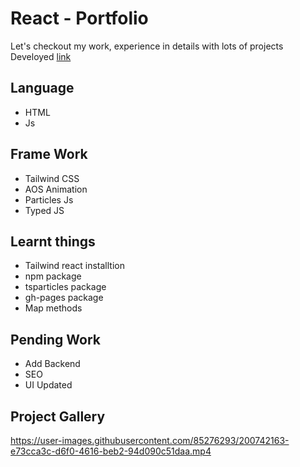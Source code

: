 # React - Portfolio

Let's checkout my work, experience in details with lots of projects
Develoyed [link](https://jagrati1213.github.io/react-portfolio/)

## Language
- HTML
- Js
## Frame Work 
- Tailwind CSS
- AOS Animation
- Particles Js
- Typed JS
## Learnt things
- Tailwind react installtion
- npm package 
- tsparticles package
- gh-pages package 
- Map methods

## Pending Work
- Add Backend
- SEO
- UI Updated
## Project Gallery
https://user-images.githubusercontent.com/85276293/200742163-e73cca3c-d6f0-4616-beb2-94d090c51daa.mp4

